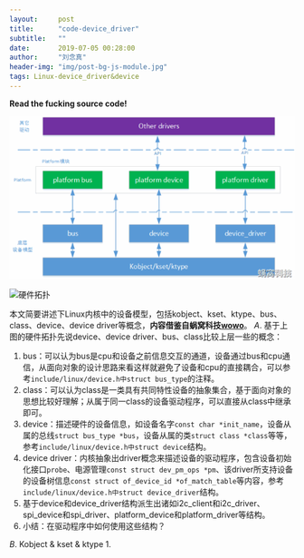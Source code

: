 ```yaml
---
layout:     post
title:      "code-device_driver"
subtitle:   ""
date:       2019-07-05 00:28:00
author:     "刘念真"
header-img: "img/post-bg-js-module.jpg"
tags: Linux-device_driver&device
---
```


**Read the fucking source code!**

![device&device_driver](img\device&device_driver.gif)

![硬件拓扑](D:img\driver_model.gif)

本文简要讲述下Linux内核中的设备模型，包括kobject、kset、ktype、bus、class、device、device driver等概念，**内容借鉴自蜗窝科技[wowo](<http://www.wowotech.net/device_model/13.html/comment-page-3#comments>)**。
*A*. 基于上图的硬件拓扑先说device、device driver、bus、class比较上层一些的概念：
1. bus：可以认为bus是cpu和设备之前信息交互的通道，设备通过bus和cpu通信，从面向对象的设计思路来看这样就避免了设备和cpu的直接耦合，可以参考`include/linux/device.h中struct bus_type`的注释。
2. class：可以认为class是一类具有共同特性设备的抽象集合，基于面向对象的思想比较好理解；从属于同一class的设备驱动程序，可以直接从class中继承即可。
3. device：描述硬件的设备信息，如设备名字`const char *init_name`，设备从属的总线`struct bus_type *bus`，设备从属的类`struct class *class`等等，参考`include/linux/device.h中struct device`结构。
4. device driver：内核抽象出driver概念来描述设备的驱动程序，包含设备初始化接口`probe`、电源管理`const struct dev_pm_ops *pm`、该driver所支持设备的设备树信息`const struct of_device_id *of_match_table`等内容，参考`include/linux/device.h中struct device_driver`结构。
5. 基于device和device_driver结构派生出诸如i2c_client和i2c_driver、spi_device和spi_driver、platform_device和platform_driver等结构。
6. 小结：在驱动程序中如何使用这些结构？

*B*. Kobject & kset & ktype
1. 